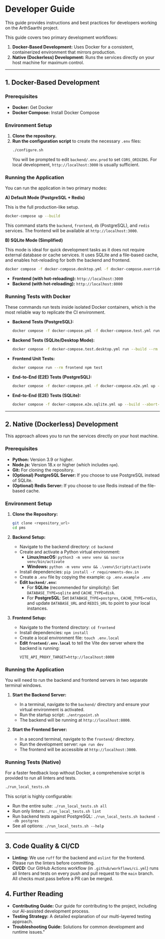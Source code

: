 # Developer Guide

This guide provides instructions and best practices for developers working on the ArthSaarthi project.

This guide covers two primary development workflows:
1.  **Docker-Based Development:** Uses Docker for a consistent, containerized environment that mirrors production.
2.  **Native (Dockerless) Development:** Runs the services directly on your host machine for maximum control.

---

## 1. Docker-Based Development

### Prerequisites

*   **Docker:** Get Docker
*   **Docker Compose:** Install Docker Compose

### Environment Setup

1.  **Clone the repository.**
2.  **Run the configuration script** to create the necessary `.env` files:
    ```bash
    ./configure.sh
    ```
    You will be prompted to edit `backend/.env.prod` to set `CORS_ORIGINS`. For local development, `http://localhost:3000` is usually sufficient.

### Running the Application

You can run the application in two primary modes:

**A) Default Mode (PostgreSQL + Redis)**

This is the full production-like setup.

```bash
docker-compose up --build
```
This command starts the `backend`, `frontend`, `db` (PostgreSQL), and `redis` services. The frontend will be available at `http://localhost:3000`.

**B) SQLite Mode (Simplified)**

This mode is ideal for quick development tasks as it does not require external database or cache services. It uses SQLite and a file-based cache, and enables hot-reloading for both the backend and frontend.

```bash
docker compose -f docker-compose.desktop.yml -f docker-compose.override.yml up --build
```
*   **Frontend (with hot-reloading):** `http://localhost:3000`
*   **Backend (with hot-reloading):** `http://localhost:8000`

### Running Tests with Docker

These commands run tests inside isolated Docker containers, which is the most reliable way to replicate the CI environment.

*   **Backend Tests (PostgreSQL):**
    ```bash
    docker compose -f docker-compose.yml -f docker-compose.test.yml run --rm test
    ```
*   **Backend Tests (SQLite/Desktop Mode):**
    ```bash
    docker compose -f docker-compose.test.desktop.yml run --build --rm test-desktop
    ```
*   **Frontend Unit Tests:**
    ```bash
    docker compose run --rm frontend npm test
    ```
*   **End-to-End (E2E) Tests (PostgreSQL):**
    ```bash
    docker compose -f docker-compose.yml -f docker-compose.e2e.yml up --build --abort-on-container-exit
    ```
*   **End-to-End (E2E) Tests (SQLite):**
    ```bash
    docker compose -f docker-compose.e2e.sqlite.yml up --build --abort-on-container-exit
    ```

---

## 2. Native (Dockerless) Development
This approach allows you to run the services directly on your host machine.

### Prerequisites
 
*   **Python:** Version 3.9 or higher.
*   **Node.js:** Version 18.x or higher (which includes `npm`).
*   **Git:** For cloning the repository.
*   **(Optional) PostgreSQL Server:** If you choose to use PostgreSQL instead of SQLite.
*   **(Optional) Redis Server:** If you choose to use Redis instead of the file-based cache.

### Environment Setup

1.  **Clone the Repository:**
    ```bash
    git clone <repository_url>
    cd pms
    ```
2.  **Backend Setup:**
    - Navigate to the backend directory: `cd backend`
    - Create and activate a Python virtual environment:
        - **Linux/macOS:** `python3 -m venv venv && source venv/bin/activate`
        - **Windows:** `python -m venv venv && .\venv\Scripts\activate`
    - Install dependencies: `pip install -r requirements-dev.in`
    - Create a `.env` file by copying the example: `cp .env.example .env`
    - **Edit `backend/.env`:**
        - For **SQLite** (recommended for simplicity): Set `DATABASE_TYPE=sqlite` and `CACHE_TYPE=disk`.
        - For **PostgreSQL**: Set `DATABASE_TYPE=postgres`, `CACHE_TYPE=redis`, and update `DATABASE_URL` and `REDIS_URL` to point to your local instances.

3.  **Frontend Setup:**
    - Navigate to the frontend directory: `cd frontend`
    - Install dependencies: `npm install`
    - Create a local environment file: `touch .env.local`
    - **Edit `frontend/.env.local`** to tell the Vite dev server where the backend is running:
        ```
        VITE_API_PROXY_TARGET=http://localhost:8000
        ```

### Running the Application

You will need to run the backend and frontend servers in two separate terminal windows. 

1.  **Start the Backend Server:**
    - In a terminal, navigate to the `backend/` directory and ensure your virtual environment is activated.
    - Run the startup script: `./entrypoint.sh`
    - The backend will be running at `http://localhost:8000`.

2.  **Start the Frontend Server:**
    - In a second terminal, navigate to the `frontend/` directory.
    - Run the development server: `npm run dev`
    - The frontend will be accessible at `http://localhost:3000`.

### Running Tests (Native)

For a faster feedback loop without Docker, a comprehensive script is provided to run all linters and tests.

```bash
./run_local_tests.sh
```

This script is highly configurable:
*   Run the entire suite: `./run_local_tests.sh all`
*   Run only linters: `./run_local_tests.sh lint`
*   Run backend tests against PostgreSQL: `./run_local_tests.sh backend --db postgres`
*   See all options: `./run_local_tests.sh --help`

---

## 3. Code Quality & CI/CD

*   **Linting:** We use `ruff` for the backend and `eslint` for the frontend. Please run the linters before committing.
*   **CI/CD:** Our GitHub Actions workflow (in `.github/workflows/ci.yml`) runs all linters and tests on every push and pull request to the `main` branch. All checks must pass before a PR can be merged.

## 4. Further Reading

*   **Contributing Guide:** Our guide for contributing to the project, including our AI-assisted development process.
*   **Testing Strategy:** A detailed explanation of our multi-layered testing approach.
*   **Troubleshooting Guide:** Solutions for common development and runtime issues."
